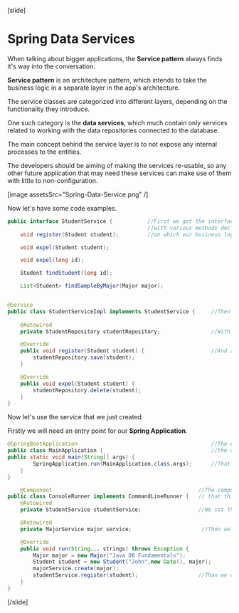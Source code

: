 [slide]

# Spring Data Services

When talking about bigger applications, the **Service pattern** always finds it's way into the conversation. 

**Service pattern** is an architecture pattern, which intends to take the business logic in a separate layer in the app's architecture. 

The service classes are categorized into different layers, depending on the functionality they introduce.

One such category is the **data services**, which much contain only services related to working with the data repositories connected to the database.

The main concept behind the service layer is to not expose any internal processes to the entities.

The developers should be aiming of making the services re-usable, so any other future application that may need these services can make use of them with little to non-configuration. 

[image assetsSrc="Spring-Data-Service.png" /]

Now let's have some code examples.

```java
public interface StudentService {           //First we get the interface of our service
                                            //with various methods declared in it,
    void register(Student student);         //on which our business logic depends.

    void expel(Student student);

    void expel(long id);

    Student findStudent(long id);

    List<Student> findSampleByMajor(Major major);


@Service
public class StudentServiceImpl implements StudentService {     //Then we have a class implementing our interface.
                                                                
    @Autowired
    private StudentRepository studentRepository;                //With declared dependencies.

    @Override
    public void register(Student student) {                     //And already implements methods.
        studentRepository.save(student);
    }

    @Override
    public void expel(Student student) {
        studentRepository.delete(student);
    }
}
```

Now let's use the service that we just created. 

Firstly we will need an entry point for our **Spring Application**.

```java
@SpringBootApplication                                          //The entry point of our application is declared with this annotation. 
public class MainApplication {                                  //the web application underneath is just a simple console application.
public static void main(String[] args) {                               //as we know, every console application needs a static void main class.
        SpringApplication.run(MainApplication.class,args);      //That's how we start our web app.
    }
}

    @Component                                              //The component class will let spring to know
public class ConsoleRunner implements CommandLineRunner {   // that this class will need dependency injection.    
    @Autowired
    private StudentService studentService;                  //We set the dependency for student service.

    @Autowired
    private MajorService major service;                      //Than we set the second dependency for major service.

    @Override
    public void run(String... strings) throws Exception {   
        Major major = new Major("Java DB Fundamentals");
        Student student = new Student("John",new Date(), major);
        majorService.create(major);
        studentService.register(student);                   //Than we create our records and persist the data.
    }
}
```
[/slide]